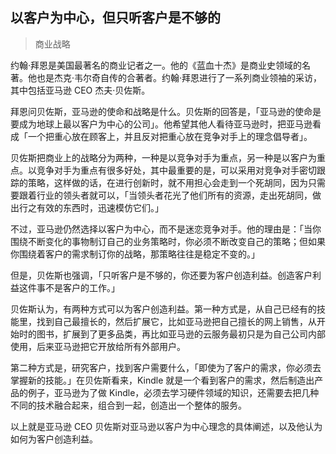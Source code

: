 ## 以客户为中心，但只听客户是不够的

> 商业战略

约翰·拜恩是美国最著名的商业记者之一。他的《蓝血十杰》是商业史领域的名著。他也是杰克·韦尔奇自传的合著者。约翰·拜恩进行了一系列商业领袖的采访，其中包括亚马逊 CEO 杰夫·贝佐斯。

拜恩问贝佐斯，亚马逊的使命和战略是什么。贝佐斯的回答是，「亚马逊的使命是要成为地球上最以客户为中心的公司」。他希望其他人看待亚马逊时，把亚马逊看成「一个把重心放在顾客上，并且反对把重心放在竞争对手上的理念倡导者」。

贝佐斯把商业上的战略分为两种，一种是以竞争对手为重点，另一种是以客户为重点。以竞争对手为重点有很多好处，其中最重要的是，可以采用对竞争对手密切跟踪的策略，这样做的话，在进行创新时，就不用担心会走到一个死胡同，因为只需要跟着行业的领头者就可以，「当领头者花光了他们所有的资源，走出死胡同，做出行之有效的东西时，迅速模仿它们。」

不过，亚马逊仍然选择以客户为中心，而不是迷恋竞争对手。他的理由是：「当你围绕不断变化的事物制订自己的业务策略时，你必须不断改变自己的策略；但如果你围绕着客户的需求制订你的战略，那策略往往是稳定不变的。」

但是，贝佐斯也强调，「只听客户是不够的，你还要为客户创造利益。创造客户利益这件事不是客户的工作。」

贝佐斯认为，有两种方式可以为客户创造利益。第一种方式是，从自己已经有的技能里，找到自己最擅长的，然后扩展它，比如亚马逊把自己擅长的网上销售，从开始时的图书，扩展到了更多品类，再比如亚马逊的云服务最初只是为自己公司内部使用，后来亚马逊把它开放给所有外部用户。

第二种方式是，研究客户，找到客户需要什么，「即使为了客户的需求，你必须去掌握新的技能。」在贝佐斯看来，Kindle 就是一个看到客户的需求，然后制造出产品的例子，亚马逊为了做 Kindle，必须去学习硬件领域的知识，还需要去把几种不同的技术融合起来，组合到一起，创造出一个整体的服务。

以上就是亚马逊 CEO 贝佐斯对亚马逊以客户为中心理念的具体阐述，以及他认为如何为客户创造利益。

